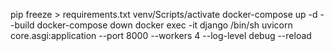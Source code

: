 pip freeze > requirements.txt
venv/Scripts/activate 
docker-compose up -d --build
docker-compose down
docker exec -it django /bin/sh
uvicorn core.asgi:application --port 8000 --workers 4 --log-level debug --reload